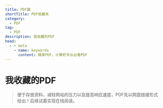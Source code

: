 ```yaml
---
title: PDF篇
shortTitle: PDF收藏夹
category:
  - PDF
tag:
  - PDF
description: 我收藏的PDF
head:
  - - meta
    - name: keywords
      content: 精美PDF，计算机专业必看PDF
---
```


# 我收藏的PDF

> 便于存放资料，减轻网站的压力以及提高响应速度，PDF先以网盘链接形式给出！后续试着实现在线阅读。

